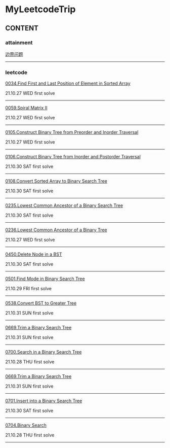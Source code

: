 # MyLeetcodeTrip



## CONTENT



### attainment

[边界问题](https://github.com/gg-dot/MyLeetcodeTrip/tree/master/attainment)

------

### leetcode

[0034.Find First and Last Position of Element in Sorted Array](https://github.com/gg-dot/MyLeetcodeTrip/tree/master/0034.Find%20First%20and%20Last%20Position%20of%20Element%20in%20Sorted%20Array)

21.10.27 WED first solve

------

[0059.Spiral Matrix II](https://github.com/gg-dot/MyLeetcodeTrip/tree/master/0059.Spiral%20Matrix%20II)

21.10.27 WED first solve

------

[0105.Construct Binary Tree from Preorder and Inorder Traversal](https://github.com/gg-dot/MyLeetcodeTrip/tree/master/105.Construct%20Binary%20Tree%20from%20Preorder%20and%20Inorder%20Traversal#readme)

21.10.27 WED first solve

------

[0106.Construct Binary Tree from Inorder and Postorder Traversal](https://github.com/gg-dot/MyLeetcodeTrip/tree/master/106.Construct%20Binary%20Tree%20from%20Inorder%20and%20Postorder%20Traversal)

21.10.30 SAT first solve

------

[0108.Convert Sorted Array to Binary Search Tree](https://leetcode-cn.com/problems/convert-sorted-array-to-binary-search-tree/)

21.10.30 SAT first solve

------

[0235.Lowest Common Ancestor of a Binary Search Tree](https://leetcode-cn.com/problems/lowest-common-ancestor-of-a-binary-search-tree/)

21.10.30 SAT first solve

------

[0236.Lowest Common Ancestor of a Binary Tree](https://leetcode-cn.com/problems/lowest-common-ancestor-of-a-binary-tree/)

21.10.27 WED first solve

------

[0450.Delete Node in a BST](https://leetcode-cn.com/problems/delete-node-in-a-bst/)

21.10.30 SAT first solve

------

[0501.Find Mode in Binary Search Tree](https://github.com/gg-dot/MyLeetcodeTrip/tree/master/0501.%20Find%20Mode%20in%20Binary%20Search%20Tree)

21.10.29 FRI first solve

------

[0538.Convert BST to Greater Tree](https://leetcode-cn.com/problems/convert-bst-to-greater-tree/)

21.10.31 SUN first solve

------

[0669.Trim a Binary Search Tree](https://leetcode-cn.com/problems/trim-a-binary-search-tree/)

21.10.31 SUN first solve

------

[0700.Search in a Binary Search Tree](https://github.com/gg-dot/MyLeetcodeTrip/tree/master/0700.%20Search%20in%20a%20Binary%20Search%20Tree)

21.10.28 THU first solve

------

[0669.Trim a Binary Search Tree](https://leetcode-cn.com/problems/trim-a-binary-search-tree/)

21.10.31 SUN first solve

------

[0701.Insert into a Binary Search Tree](https://leetcode-cn.com/problems/insert-into-a-binary-search-tree/)

21.10.30 SAT first solve

------

[0704.Binary Search](https://github.com/gg-dot/MyLeetcodeTrip/tree/master/0704.%20Binary%20Search)

21.10.28 THU first solve

------





